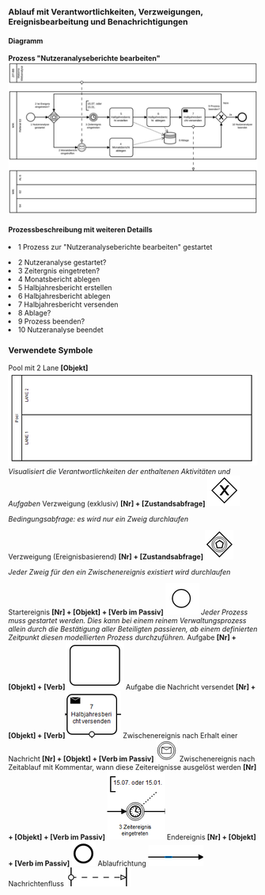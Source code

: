 <h3>Ablauf mit Verantwortlichkeiten, Verzweigungen, Ereignisbearbeitung und Benachrichtigungen</h3>
<h4>Diagramm </h4> <b>Prozess "Nutzeranalyseberichte bearbeiten"</b>
<img src="./images/webanalyse-berichtsprozess.svg"> </img>

<h4>Prozessbeschreibung mit weiteren Detaills</h4>

<li>
1 Prozess zur "Nutzeranalyseberichte bearbeiten" gestartet</p> 
</li><li>
2 Nutzeranalyse gestartet? 
 </li><li>
3 Zeitergnis eingetreten? 
 </li><li>
4 Monatsbericht ablegen
 </li><li>
5 Halbjahresbericht erstellen
 </li><li>
6 Halbjahresbericht ablegen
 </li><li>
7 Halbjahresbericht versenden
 </li><li>
8 Ablage?
 </li><li>
9 Prozess beenden?
 </li><li>
10 Nutzeranalyse beendet
</li>


<p></p>
<h3>Verwendete Symbole</h3>
 Pool mit 2 Lane <b>[Objekt]</b> <img src="./images/pool-2lane.png"> </img> 
 <em>Visualisiert die Verantwortlichkeiten der enthaltenen Aktivitäten und Aufgaben</em>
 Verzweigung (exklusiv) <b> [Nr] + [Zustandsabfrage]</b> <img src="./images/exclusive-gateway.png"> </img>
 <p><em>Bedingungsabfrage: es wird nur ein Zweig durchlaufen </em>
 </p>
 Verzweigung (Ereignisbasierend) <b> [Nr] + [Zustandsabfrage]</b> <img src="./images/event-based-gateway.png"> </img>
 <p><em>Jeder Zweig für den ein Zwischenereignis existiert wird durchlaufen</em>
 </p>
 Startereignis <b> [Nr] + [Objekt] + [Verb im Passiv]</b> <img src="./images/start-event.png"> </img>
 <em>Jeder Prozess muss gestartet werden. Dies kann bei einem reinem Verwaltungsprozess allein durch die Bestätigung aller Beteiligten passieren, ab einem definierten Zeitpunkt diesen modellierten Prozess durchzuführen.
 </em>
 Aufgabe <b> [Nr]  + [Objekt] + [Verb]</b><img src="./images/task.png">  </img>
 Aufgabe die Nachricht versendet <b> [Nr]  + [Objekt] + [Verb]</b><img src="./images/task-throw-message.png">  </img>
 Zwischenereignis nach Erhalt einer Nachricht <b> [Nr] + [Objekt] + [Verb im Passiv]</b> <img src="./images/intermediate-message-catch-event.png"> </img>
 Zwischenereignis nach Zeitablauf mit Kommentar, wann diese Zeitereignisse ausgelöst werden <b> [Nr] + [Objekt] + [Verb im Passiv]</b> <img src="./images/throw-timer-event-with-comment.png"> </img>
 Endereignis <b> [Nr] + [Objekt] + [Verb im Passiv]</b> <img src="./images/end-event.png"> </img>
 Ablaufrichtung <img src="./images/sequence-flow.png"> </img>
 Nachrichtenfluss <img src="./images/message-flow.png"> </img>
 

